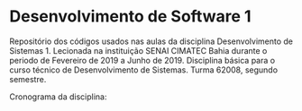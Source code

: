 # Desenvolvimento de Software 1
Repositório dos códigos usados nas aulas da disciplina Desenvolvimento de Sistemas 1. Lecionada na instituição SENAI CIMATEC Bahia durante o periodo de Fevereiro de 2019 a Junho de 2019. Disciplina básica para o curso técnico de Desenvolvimento de Sistemas. Turma 62008, segundo semestre.  

Cronograma da disciplina:  
